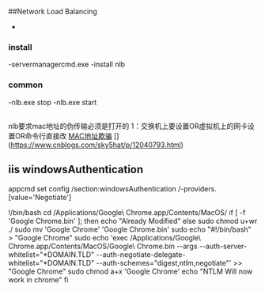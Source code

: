 




##Network Load Balancing
- [](https://docs.microsoft.com/en-us/previous-versions/windows/it-pro/windows-server-2008-R2-and-2008/cc725691(v=ws.10))



### install
-[](https://docs.microsoft.com/en-us/previous-versions/windows/it-pro/windows-server-2008-R2-and-2008/cc731695%28v%3dws.10%29)servermanagercmd.exe -install nlb


### common
-[](https://docs.microsoft.com/en-us/previous-versions/windows/it-pro/windows-server-2008-R2-and-2008/cc770345(v=ws.10))nlb.exe stop
-[]()nlb.exe start

## 
nlb要求mac地址的伪传输必须是打开的
1：交换机上要设置OR虚拟机上的网卡设置OR命令行直接改 [MAC地址欺骗](https://www.cnblogs.com/dreamer-fish/p/3841023.html)  [] (https://www.cnblogs.com/sky5hat/p/12040793.html)


## iis  windowsAuthentication
[](https://stackoverflow.com/questions/8616818/integrated-windows-auth-ntlm-on-a-mac-using-google-chrome-or-safari)
appcmd set config /section:windowsAuthentication /-providers.[value='Negotiate']

!/bin/bash
cd /Applications/Google\ Chrome.app/Contents/MacOS/
if [ -f 'Google Chrome.bin' ];
then
   echo "Already Modified"
else
   sudo chmod u+wr ./
   sudo mv 'Google Chrome' 'Google Chrome.bin'
   sudo echo "#!/bin/bash" > "Google Chrome"
   sudo echo 'exec /Applications/Google\ Chrome.app/Contents/MacOS/Google\ Chrome.bin --args --auth-server-whitelist="*DOMAIN.TLD" --auth-negotiate-delegate-whitelist="*DOMAIN.TLD" --auth-schemes="digest,ntlm,negotiate"' >> "Google Chrome"
   sudo chmod a+x 'Google Chrome'
   echo "NTLM Will now work in chrome"
fi